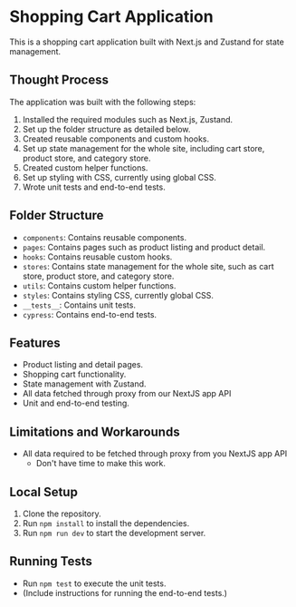 # Shopping Cart Application

This is a shopping cart application built with Next.js and Zustand for state management.

## Thought Process

The application was built with the following steps:

1. Installed the required modules such as Next.js, Zustand.
2. Set up the folder structure as detailed below.
3. Created reusable components and custom hooks.
4. Set up state management for the whole site, including cart store, product store, and category store.
5. Created custom helper functions.
6. Set up styling with CSS, currently using global CSS.
7. Wrote unit tests and end-to-end tests.

## Folder Structure

- `components`: Contains reusable components.
- `pages`: Contains pages such as product listing and product detail.
- `hooks`: Contains reusable custom hooks.
- `stores`: Contains state management for the whole site, such as cart store, product store, and category store.
- `utils`: Contains custom helper functions.
- `styles`: Contains styling CSS, currently global CSS.
- `__tests__`: Contains unit tests.
- `cypress`: Contains end-to-end tests.

## Features

- Product listing and detail pages.
- Shopping cart functionality.
- State management with Zustand.
- All data fetched through proxy from our NextJS app API
- Unit and end-to-end testing.

## Limitations and Workarounds
- All data required to be fetched through proxy from you NextJS app API
    - Don't have time to make this work.

## Local Setup

1. Clone the repository.
2. Run `npm install` to install the dependencies.
3. Run `npm run dev` to start the development server.

## Running Tests

- Run `npm test` to execute the unit tests.
- (Include instructions for running the end-to-end tests.)
